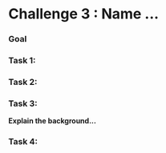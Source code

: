 # Challenge 3 : Name ...

### Goal

### Task 1: 

### Task 2: 

### Task 3: 

**Explain the background...**

### Task 4: 